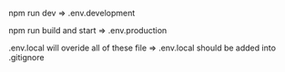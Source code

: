npm run dev => .env.development

npm run build and start => .env.production

.env.local will overide all of these file => .env.local should be added into .gitignore
